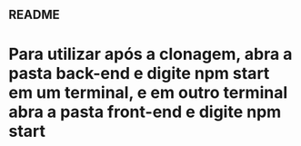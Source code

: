 ## README

# Para utilizar após a clonagem, abra a pasta back-end e digite npm start em um terminal, e em outro terminal abra a pasta front-end e digite npm start